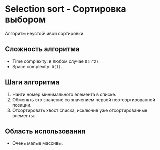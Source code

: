 # Selection sort - Сортировка выбором

Алгоритм неустойчивой сортировки.

## Сложность алгоритма

- Time complexity: в любом случае `O(n^2)`.
- Space complexity: `O(1)`.

## Шаги алгоритма

1. Найти номер минимального элемента в списке.
2. Обменять это значение со значением первой неотсортированной позиции.
3. Отсортировать хвост списка, исключив уже отсортированные элементы.

## Область использования

- Очень малые массивы.
